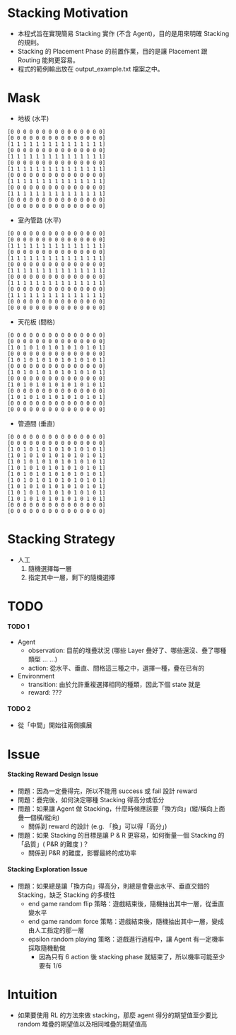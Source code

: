 # Stacking Motivation

+ 本程式旨在實現簡易 Stacking 實作 (不含 Agent)，目的是用來明確 Stacking 的規則。
+ Stacking 的 Placement Phase 的前置作業，目的是讓 Placement 跟 Routing 能夠更容易。
+ 程式的範例輸出放在 output_example.txt 檔案之中。

# Mask

* 地板 (水平)
```
[0 0 0 0 0 0 0 0 0 0 0 0 0 0 0]
[0 0 0 0 0 0 0 0 0 0 0 0 0 0 0]
[1 1 1 1 1 1 1 1 1 1 1 1 1 1 1]
[0 0 0 0 0 0 0 0 0 0 0 0 0 0 0]
[1 1 1 1 1 1 1 1 1 1 1 1 1 1 1]
[0 0 0 0 0 0 0 0 0 0 0 0 0 0 0]
[1 1 1 1 1 1 1 1 1 1 1 1 1 1 1]
[0 0 0 0 0 0 0 0 0 0 0 0 0 0 0]
[1 1 1 1 1 1 1 1 1 1 1 1 1 1 1]
[0 0 0 0 0 0 0 0 0 0 0 0 0 0 0]
[1 1 1 1 1 1 1 1 1 1 1 1 1 1 1]
[0 0 0 0 0 0 0 0 0 0 0 0 0 0 0]
[0 0 0 0 0 0 0 0 0 0 0 0 0 0 0]
```
* 室內管路 (水平)
```
[0 0 0 0 0 0 0 0 0 0 0 0 0 0 0]
[0 0 0 0 0 0 0 0 0 0 0 0 0 0 0]
[1 1 1 1 1 1 1 1 1 1 1 1 1 1 1]
[0 0 0 0 0 0 0 0 0 0 0 0 0 0 0]
[1 1 1 1 1 1 1 1 1 1 1 1 1 1 1]
[0 0 0 0 0 0 0 0 0 0 0 0 0 0 0]
[1 1 1 1 1 1 1 1 1 1 1 1 1 1 1]
[0 0 0 0 0 0 0 0 0 0 0 0 0 0 0]
[1 1 1 1 1 1 1 1 1 1 1 1 1 1 1]
[0 0 0 0 0 0 0 0 0 0 0 0 0 0 0]
[1 1 1 1 1 1 1 1 1 1 1 1 1 1 1]
[0 0 0 0 0 0 0 0 0 0 0 0 0 0 0]
[0 0 0 0 0 0 0 0 0 0 0 0 0 0 0]
```
* 天花板 (間格)
```
[0 0 0 0 0 0 0 0 0 0 0 0 0 0 0]
[0 0 0 0 0 0 0 0 0 0 0 0 0 0 0]
[1 0 1 0 1 0 1 0 1 0 1 0 1 0 1]
[0 0 0 0 0 0 0 0 0 0 0 0 0 0 0]
[1 0 1 0 1 0 1 0 1 0 1 0 1 0 1]
[0 0 0 0 0 0 0 0 0 0 0 0 0 0 0]
[1 0 1 0 1 0 1 0 1 0 1 0 1 0 1]
[0 0 0 0 0 0 0 0 0 0 0 0 0 0 0]
[1 0 1 0 1 0 1 0 1 0 1 0 1 0 1]
[0 0 0 0 0 0 0 0 0 0 0 0 0 0 0]
[1 0 1 0 1 0 1 0 1 0 1 0 1 0 1]
[0 0 0 0 0 0 0 0 0 0 0 0 0 0 0]
[0 0 0 0 0 0 0 0 0 0 0 0 0 0 0]
```
* 管道間 (垂直)
```
[0 0 0 0 0 0 0 0 0 0 0 0 0 0 0]
[0 0 0 0 0 0 0 0 0 0 0 0 0 0 0]
[1 0 1 0 1 0 1 0 1 0 1 0 1 0 1]
[1 0 1 0 1 0 1 0 1 0 1 0 1 0 1]
[1 0 1 0 1 0 1 0 1 0 1 0 1 0 1]
[1 0 1 0 1 0 1 0 1 0 1 0 1 0 1]
[1 0 1 0 1 0 1 0 1 0 1 0 1 0 1]
[1 0 1 0 1 0 1 0 1 0 1 0 1 0 1]
[1 0 1 0 1 0 1 0 1 0 1 0 1 0 1]
[1 0 1 0 1 0 1 0 1 0 1 0 1 0 1]
[1 0 1 0 1 0 1 0 1 0 1 0 1 0 1]
[0 0 0 0 0 0 0 0 0 0 0 0 0 0 0]
[0 0 0 0 0 0 0 0 0 0 0 0 0 0 0]
```

# Stacking Strategy

+ 人工
    1. 隨機選擇每一層
    2. 指定其中一層，剩下的隨機選擇

# TODO

#### TODO 1

+ Agent
    + observation: 目前的堆疊狀況 (哪些 Layer 疊好了、哪些還沒、疊了哪種類型 ... ...)
    + action: 從水平、垂直、間格這三種之中，選擇一種，疊在已有的
+ Environment
    + transition: 由於允許重複選擇相同的種類，因此下個 state 就是
    + reward: ???

#### TODO 2

+ 從「中間」開始往兩側擴展

# Issue

#### Stacking Reward Design Issue

+ 問題：因為一定疊得完，所以不能用 success 或 fail 設計 reward
+ 問題：疊完後，如何決定哪種 Stacking 得高分或低分
+ 問題：如果讓 Agent 做 Stacking，什麼時候應該要「換方向」(縱/橫向上面疊一個橫/縱向)
    + 關係到 reward 的設計 (e.g. 「換」可以得「高分」)
+ 問題：如果 Stacking 的目標是讓 P & R 更容易，如何衡量一個 Stacking 的「品質」( P&R 的難度 )？
    + 關係到 P&R 的難度，影響最終的成功率

#### Stacking Exploration Issue

+ 問題：如果總是讓「換方向」得高分，則總是會疊出水平、垂直交錯的 Stacking，缺乏 Stacking 的多樣性
    + end game random flip 策略：遊戲結束後，隨機抽出其中一層，從垂直變水平
    + end game random force 策略：遊戲結束後，隨機抽出其中一層，變成由人工指定的那一層
    + epsilon random playing 策略：遊戲進行過程中，讓 Agent 有一定機率採取隨機動做
        + 因為只有 6 action 後 stacking phase 就結束了，所以機率可能至少要有 1/6

# Intuition

+ 如果要使用 RL 的方法來做 stacking，那麼 agent 得分的期望值至少要比 random 堆疊的期望值以及相同堆疊的期望值高

